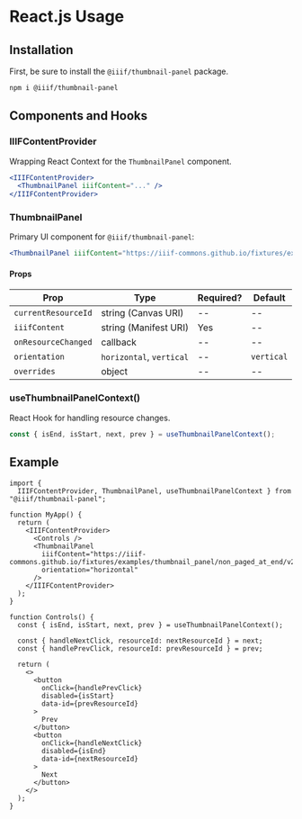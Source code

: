 # React.js Usage

## Installation

First, be sure to install the `@iiif/thumbnail-panel` package.

```bash
npm i @iiif/thumbnail-panel
```

## Components and Hooks

### IIIFContentProvider

Wrapping React Context for the `ThumbnailPanel` component.

```jsx
<IIIFContentProvider>
  <ThumbnailPanel iiifContent="..." />
</IIIFContentProvider>
```

### ThumbnailPanel

Primary UI component for `@iiif/thumbnail-panel`:

```jsx
<ThumbnailPanel iiifContent="https://iiif-commons.github.io/fixtures/examples/thumbnail_panel/non_paged_at_end/v2/manifest.json" />
```

#### Props

| Prop                | Type                     | Required? | Default    |
| ------------------- | ------------------------ | --------- | ---------- |
| `currentResourceId` | string (Canvas URI)      | --        | --         |
| `iiifContent`       | string (Manifest URI)    | Yes       | --         |
| `onResourceChanged` | callback                 | --        | --         |
| `orientation`       | `horizontal`, `vertical` | --        | `vertical` |
| `overrides`         | object                   | --        | --         |

### useThumbnailPanelContext()

React Hook for handling resource changes.

```jsx
const { isEnd, isStart, next, prev } = useThumbnailPanelContext();
```

## Example

```tsx
import { 
  IIIFContentProvider, ThumbnailPanel, useThumbnailPanelContext } from "@iiif/thumbnail-panel";

function MyApp() {
  return (
    <IIIFContentProvider>
      <Controls />
      <ThumbnailPanel
        iiifContent="https://iiif-commons.github.io/fixtures/examples/thumbnail_panel/non_paged_at_end/v2/manifest.json"
        orientation="horizontal"
      />
    </IIIFContentProvider>
  );
}

function Controls() {
  const { isEnd, isStart, next, prev } = useThumbnailPanelContext();

  const { handleNextClick, resourceId: nextResourceId } = next;
  const { handlePrevClick, resourceId: prevResourceId } = prev;

  return (
    <>
      <button
        onClick={handlePrevClick}
        disabled={isStart}
        data-id={prevResourceId}
      >
        Prev
      </button>
      <button
        onClick={handleNextClick}
        disabled={isEnd}
        data-id={nextResourceId}
      >
        Next
      </button>
    </>
  );
}
```
